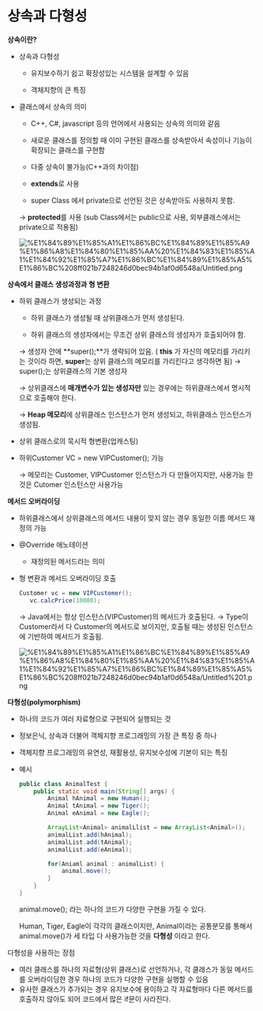 # 상속과 다형성

**상속이란?**

- 상속과 다형성

    - 유지보수하기 쉽고 확장성있는 시스템을 설계할 수 있음

    - 객체지향의 큰 특징

- 클래스에서 상속의 의미

    - C++, C#, javascript 등의 언어에서 사용되는 상속의 의미와 같음

    - 새로운 클래스를 정의할 때 이미 구현된 클래스를 상속받아서 속성이나 기능이 확장되는 클래스를 구현함

    - 다중 상속이 불가능(C++과의 차이점) 
    - **extends**로 사용

    - super Class 에서 private으로 선언된 것은 상속받아도 사용하지 못함.

    → **protected**를 사용 (sub Class에서는 public으로 사용, 외부클래스에서는 private으로 적용됨)

    ![%E1%84%89%E1%85%A1%E1%86%BC%E1%84%89%E1%85%A9%E1%86%A8%E1%84%80%E1%85%AA%20%E1%84%83%E1%85%A1%E1%84%92%E1%85%A7%E1%86%BC%E1%84%89%E1%85%A5%E1%86%BC%208ff021b7248246d0bec94b1af0d6548a/Untitled.png](%E1%84%89%E1%85%A1%E1%86%BC%E1%84%89%E1%85%A9%E1%86%A8%E1%84%80%E1%85%AA%20%E1%84%83%E1%85%A1%E1%84%92%E1%85%A7%E1%86%BC%E1%84%89%E1%85%A5%E1%86%BC%208ff021b7248246d0bec94b1af0d6548a/Untitled.png)

**상속에서 클래스 생성과정과 형 변환**

- 하위 클래스가 생성되는 과정

    - 하위 클래스가 생성될 때 상위클래스가 먼저 생성된다.

    - 하위 클래스의 생성자에서는 무조건 상위 클래스의 생성자가 호출되어야 함.

    → 생성자 안에 **super();**가 생략되어 있음. ( **this** 가 자신의 메모리를 가리키는 것이라 하면,  **super**는 상위 클래스의 메모리를 가리킨다고 생각하면 됨)
    → super();는 상위클래스의 기본 생성자

    → 상위클래스에 **매개변수가 있는 생성자만** 있는 경우에는 하위클래스에서 명시적으로 호출해야 한다.

    → **Heap 메모리**에 상위클래스 인스턴스가 먼저 생성되고, 하위클래스 인스턴스가 생성됨.

- 상위 클래스로의 묵시적 형변환(업캐스팅)
- 하위Customer VC = new VIPCustomer(); 가능

    → 메모리는 Customer, VIPCustomer 인스턴스가 다 만들어지지만, 사용가능 한 것은 Cutomer 인스턴스만 사용가능

**메서드 오버라이딩**

- 하위클래스에서 상위클래스의 메서드 내용이 맞지 않는 경우 동일한 이름 메서드 재정의 가능
- @Override 애노테이션

    - 재정의된 메서드라는 의미

- 형 변환과 메서드 오버라이딩 호출

    ```java
    Customer vc = new VIPCustomer();
       vc.calcPrice(10000);
    ```

    → Java에서는 항상 인스턴스(VIPCustomer)의 메서드가 호출된다.
    → Type이 Customer라서 다 Customer의 메서드로 보이지만, 호출될 때는 생성된 인스턴스에 기반하여 메서드가 호출됨.

    ![%E1%84%89%E1%85%A1%E1%86%BC%E1%84%89%E1%85%A9%E1%86%A8%E1%84%80%E1%85%AA%20%E1%84%83%E1%85%A1%E1%84%92%E1%85%A7%E1%86%BC%E1%84%89%E1%85%A5%E1%86%BC%208ff021b7248246d0bec94b1af0d6548a/Untitled%201.png](%E1%84%89%E1%85%A1%E1%86%BC%E1%84%89%E1%85%A9%E1%86%A8%E1%84%80%E1%85%AA%20%E1%84%83%E1%85%A1%E1%84%92%E1%85%A7%E1%86%BC%E1%84%89%E1%85%A5%E1%86%BC%208ff021b7248246d0bec94b1af0d6548a/Untitled%201.png)

**다형성(polymorphism)** 

- 하나의 코드가 여러 자료형으로 구현되어 실행되는 것
- 정보은닉, 상속과 더불어 객체지향 프로그래밍의 가장 큰 특징 중 하나
- 객체지향 프로그래밍의 유연성, 재활용성, 유지보수성에 기본이 되는 특징
- 예시

    ```java
    public class AnimalTest {
    	public static void main(String[] args) {
    		Animal hAnimal = new Human();
    		Animal tAnimal = new Tiger();
    		Animal eAnimal = new Eagle();

    		ArrayList<Animal> animalLlist = new ArrayList<Animal>();
    		animalList.add(hAnimal);
    		animalList.add(tAnimal);
    		animalList.add(eAnimal);

    		for(Aniaml animal : animalList) {
    			animal.move();
    		}
    	}
    }
    ```

    animal.move(); 라는 하나의 코드가 다양한 구현을 가질 수 있다.

    Human, Tiger, Eagle이 각각의 클래스이지만, Animal이라는 공통분모를 통해서 animal.move()가 세 타입 다 사용가능한 것을 **다형성** 이라고 한다.

다형성을 사용하는 장점

- 여러 클래스를 하나의 자료형(상위 클래스)로 선언하거나, 각 클래스가 동일 메서드를 오버라이딩한 경우 하나의 코드가 다양한 구현을 실행할 수 있음
- 유사한 클래스가 추가되는 경우 유지보수에 용이하고 각 자료형마다 다른 메서드를 호출하지 않아도 되어 코드에서 많은 if문이 사라진다.